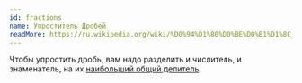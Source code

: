 ```yaml
---
id: fractions
name: Упроститель Дробей
readMore: https://ru.wikipedia.org/wiki/%D0%94%D1%80%D0%BE%D0%B1%D1%8C_(%D0%BC%D0%B0%D1%82%D0%B5%D0%BC%D0%B0%D1%82%D0%B8%D0%BA%D0%B0)#%D0%97%D0%BD%D0%B0%D1%87%D0%B5%D0%BD%D0%B8%D0%B5_%D0%B4%D1%80%D0%BE%D0%B1%D0%B8_%D0%B8_%D0%BE%D1%81%D0%BD%D0%BE%D0%B2%D0%BD%D0%BE%D0%B5_%D1%81%D0%B2%D0%BE%D0%B9%D1%81%D1%82%D0%B2%D0%BE_%D0%B4%D1%80%D0%BE%D0%B1%D0%B8
---
```


Чтобы упростить дробь, вам надо разделить и числитель, и знаменатель, на их [наибольший общий делитель](gcf).